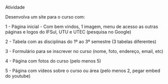 Atividade 

Desenvolva um site para o curso com:

1 - Página inicial - Com bem vindos, 1 imagem, menu de acesso as outras páginas e logos do IFSul, UTU e UTEC (pesquisa no Google)

2 - Tabela com as disciplinas do 1º ao 3º semestre (3 tabelas diferentes)

3 - Formulário para se inscrever no curso (nome, foto, endereço, email, etc)

4 - Página com fotos do curso (pelo menos 5)

5 - Página com vídeos sobre o curso ou área (pelo menos 2, pegar embed do youtube)
